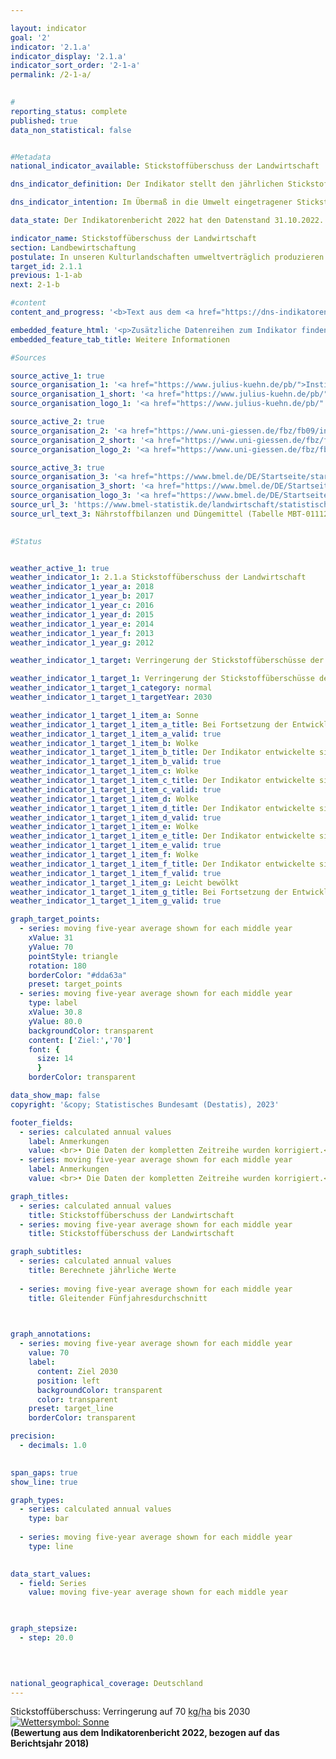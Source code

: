 ```yaml
---

layout: indicator    
goal: '2'    
indicator: '2.1.a'    
indicator_display: '2.1.a'    
indicator_sort_order: '2-1-a'    
permalink: /2-1-a/    
    

#
reporting_status: complete    
published: true    
data_non_statistical: false    


#Metadata    
national_indicator_available: Stickstoffüberschuss der Landwirtschaft    

dns_indicator_definition: Der Indikator stellt den jährlichen Stickstoffüberschuss für den Sektor Landwirtschaft, berechnet als Stickstoffzufuhr abzüglich Abfuhr von Stickstoff, in Kilogramm (<abbr title="Kilogramm" tabindex="0">kg</abbr>) je Hektar (<abbr title="Hektar" tabindex="0">ha</abbr>) und Jahr landwirtschaftlich genutzter Fläche dar.    

dns_indicator_intention: Im Übermaß in die Umwelt eingetragener Stickstoff führt zur Belastung von Grund- und Oberflächenwasser, zur Überversorgung von Binnengewässern, Meeren und Landökosystemen mit Nährstoffen (Eutrophierung), zur Entstehung von Treibhausgasen und versauernden Luftschadstoffen mit negativen Folgen für Klima, Artenvielfalt und Landschaftsqualität. Für den Zeitraum 2028&nbsp;bis 2032&nbsp;soll im Mittel eine Verringerung der Stickstoffüberschüsse der Gesamtbilanz für Deutschland auf 70&nbsp;Kilogramm je Hektar landwirtschaftlich genutzter Fläche pro Jahr erreicht werden.    

data_state: Der Indikatorenbericht 2022 hat den Datenstand 31.10.2022. Die Daten auf dieser Plattform werden regelmäßig aktualisiert, sodass online aktuellere Daten verfügbar sein können als im <a href="https://dns-indikatoren.de/publications_reports/">Indikatorenbericht 2022</a> veröffentlicht.    

indicator_name: Stickstoffüberschuss der Landwirtschaft    
section: Landbewirtschaftung    
postulate: In unseren Kulturlandschaften umweltverträglich produzieren    
target_id: 2.1.1    
previous: 1-1-ab    
next: 2-1-b    

#content     
content_and_progress: '<b>Text aus dem <a href="https://dns-indikatoren.de/publications_reports/">Indikatorenbericht 2022&nbsp;</a></b><br><br>Bei der Berechnung des Indikators werden Stickstoffzufuhren durch Düngemittel, aus biologischer Stickstofffixierung, durch atmosphärische Einträge, durch Saat- und Pflanzgut sowie durch Futtermittel berücksichtigt. Die Stickstoffabfuhr erfolgt über pflanzliche und tierische Marktprodukte. Der überschüssige Stickstoff kann in gasförmiger Form in die Atmosphäre entweichen, sich im Boden anreichern oder in Richtung Grundwasser verlagern. Dadurch kann es letztendlich auch zu einem Stickstoffeintrag in Flüsse oder andere Ökosysteme kommen. Der Stickstoffüberschuss der Landwirtschaft beeinflusst hierdurch direkt die Entwicklung der Indikatoren <a href="https://dns-indikatoren.de/6-1-b">6.1.b</a> „Nitrat im Grundwasser“, <a href="https://dns-indikatoren.de/14-1-a">14.1.a</a> „Stickstoffeintrag über die Zuflüsse in Nord- und Ostsee“ und <a href="https://dns-indikatoren.de/15-2">15.2</a>&nbsp;„Eutrophierung der Ökosysteme“. Bei dem Indikator <a href="https://dns-indikatoren.de/3-2-a">3.2.a</a> „Emissionen von Luftschadstoffen“ hat der Eintrag von Stickstoff aus der Landwirtschaft in die Atmosphäre Auswirkungen auf die Entstehung von Stickstoffdioxiden und Ammoniak.<br><br>Der Indikator wird vom Institut für Pflanzenbau und Bodenkunde des Julius Kühn-Instituts und dem Institut für Landschaftsökologie und Ressourcenmanagement der Universität Gießen berechnet. Im Jahr 2020&nbsp;waren Düngemittel mit 51,1&nbsp;% (86&nbsp;Kilogramm Stickstoff je Hektar) die wichtigste Komponente der Stickstoffzufuhr in der Gesamtbilanz. Daneben trugen Futtermittel mit 36,9&nbsp;% (62&nbsp;<abbr title="Kilogramm pro Hektar" tabindex="0">kg/ha</abbr>), die biologische Stickstofffixierung mit 8,2&nbsp;% (14&nbsp;<abbr title="Kilogramm pro Hektar" tabindex="0">kg/ha</abbr>) und die außerlandwirtschaftlichen Emissionen mit 1,9&nbsp;% (3&nbsp;<abbr title="Kilogramm pro Hektar" tabindex="0">kg/ha</abbr>) substantiell zur Stickstoffzufuhr bei.<br><br>Die Berechnung des Indikators basiert auf dem gleitenden Fünfjahresdurchschnitt, bei dem der Mittelwert aus Werten von fünf Berichtsjahren gebildet wird. Der gleitende Fünfjahresdurchschnitt gibt jeweils den Wert für das mittlere der fünf Berichtsjahre an. Hierdurch werden witterungs- und marktabhängige jährliche Schwankungen geglättet, die nicht von den landwirtschaftlichen Betrieben beeinflusst werden können. Der Indikator trifft keine Aussage zur regionalen Verteilung der Stickstoffüberschüsse.<br><br>Der gleitende Fünfjahresdurchschnitt des Stickstoffsaldos sank im Zeitraum von 1992&nbsp;bis 2018&nbsp;um 25,4&nbsp;% (von 116,6&nbsp;auf 87,0&nbsp;Kilogramm je Hektar und Jahr). Dabei sank der Stickstoffüberschuss zu Beginn der Zeitreihe bis zum Jahr 2010. Gründe hierfür waren vor allem der reduzierte Düngemitteleinsatz und abnehmende Tierbestände in den neuen Bundesländern.<br><br>Bis zum Jahr 2015&nbsp;stagnierten die Stickstoffüberschüsse. In diesem Zeitraum war ein leichter Rückgang beim Einsatz mineralischer Düngemittel und höheren Erntemengen aufgrund des technischen Fortschritts in der Pflanzenproduktion und &#8209;züchtung (effizientere Stickstoffdüngung, Sortenspektrum) zu verzeichnen. Gleichzeitig wurde der Anbauumfang ertragsstarker Kulturarten (Mais, Weizen) ausgeweitet, sowie die Futterverwertung bei den Nutztieren verbessert.<br><br>Seit dem Jahr 2015&nbsp;hat sich der Stickstoffüberschuss wieder nach unten bewegt und sank zuletzt deutlich um 4,9&nbsp;% im Jahr 2018. Inwieweit dieser positive Trend neben den extremen agrarklimatischen Bedingungen (Dürre 2018&nbsp;bis 2020) auch der novellierten Düngeverordnung 2017&nbsp;zugerechnet werden kann, ist derzeit noch unklar. Nur wenn sich der aktuelle Trend weiter verfestigt, welches sich in den nächsten Jahren zeigen wird, kann das Ziel einer Verringerung auf 70&nbsp;Kilogramm je Hektar erreicht werden.'    

embedded_feature_html: '<p>Zusätzliche Datenreihen zum Indikator finden Sie <a href="https://dns-indikatoren.de/public/AddInfos/de/2_1_a.pdf" target="_blank" >hier</a>.</p><br><small>Hinweis: PDF-Dokumente können Sie sich (je nach Browsereinstellung) direkt in Ihrem Browser anzeigen lassen oder Sie laden das PDF-Dokument herunter und öffnen es mit einem PDF-Reader Ihrer Wahl. Eine Anleitung wie Sie für ausgewählte Browser die entsprechende Einstellung ändern können, finden Sie <a href="https://dns-indikatoren.de/guidance/">hier</a>.</small>'
embedded_feature_tab_title: Weitere Informationen    

#Sources    

source_active_1: true
source_organisation_1: '<a href="https://www.julius-kuehn.de/pb/">Institut für Pflanzenbau und Bodenkunde des Julius Kühn-Institut</a>'
source_organisation_1_short: '<a href="https://www.julius-kuehn.de/pb/" target="_blank">Institut für Pflanzenbau und Bodenkunde des Julius Kühn-Institut</a>'
source_organisation_logo_1: '<a href="https://www.julius-kuehn.de/pb/" target="_blank"><img src="https://dns-indikatoren.de/public/OrgImgDe/jki.png" alt="Institut für Pflanzenbau und Bodenkunde des Julius Kühn-Institut" title=" Klicken Sie hier um zur Homepage der Organisation Institut für Pflanzenbau und Bodenkunde des Julius Kühn-Institut zu gelangen." style="height:60px; width:148px; border: transparent"/></a>'

source_active_2: true
source_organisation_2: '<a href="https://www.uni-giessen.de/fbz/fb09/institute/ilr">Institut für Landschaftsökologie und Ressourcenmanagement der Justus-Liebig-Universität Gießen</a>'
source_organisation_2_short: '<a href="https://www.uni-giessen.de/fbz/fb09/institute/ilr" target="_blank">Institut für Landschaftsökologie und Ressourcenmanagement der Justus-Liebig-Universität Gießen</a>'
source_organisation_logo_2: '<a href="https://www.uni-giessen.de/fbz/fb09/institute/ilr" target="_blank"><img src="https://dns-indikatoren.de/public/OrgImgDe/ug.png" alt="Institut für Landschaftsökologie und Ressourcenmanagement der Justus-Liebig-Universität Gießen" title=" Klicken Sie hier um zur Homepage der Organisation Institut für Landschaftsökologie und Ressourcenmanagement der Justus-Liebig-Universität Gießen zu gelangen." style="height:60px; width:148px; border: transparent"/></a>'

source_active_3: true
source_organisation_3: '<a href="https://www.bmel.de/DE/Startseite/startseite_node.html">Bundesministerium für Ernährung und Landwirtschaft</a>'
source_organisation_3_short: '<a href="https://www.bmel.de/DE/Startseite/startseite_node.html" target="_blank">Bundesministerium für Ernährung und Landwirtschaft</a>'
source_organisation_logo_3: '<a href="https://www.bmel.de/DE/Startseite/startseite_node.html" target="_blank"><img src="https://dns-indikatoren.de/public/OrgImgDe/bmel.png" alt="Bundesministerium für Ernährung und Landwirtschaft" title=" Klicken Sie hier um zur Homepage der Organisation Bundesministerium für Ernährung und Landwirtschaft zu gelangen." style="height:60px; width:148px; border: transparent"/></a>'
source_url_3: 'https://www.bmel-statistik.de/landwirtschaft/statistischer-monatsbericht-des-bmel-kapitel-a-landwirtschaft/'
source_url_text_3: Nährstoffbilanzen und Düngemittel (Tabelle MBT-0111260-0000)
    

#Status    


weather_active_1: true
weather_indicator_1: 2.1.a Stickstoffüberschuss der Landwirtschaft
weather_indicator_1_year_a: 2018
weather_indicator_1_year_b: 2017
weather_indicator_1_year_c: 2016
weather_indicator_1_year_d: 2015
weather_indicator_1_year_e: 2014
weather_indicator_1_year_f: 2013
weather_indicator_1_year_g: 2012

weather_indicator_1_target: Verringerung der Stickstoffüberschüsse der Gesamtbilanz für Deutschland auf 70&nbsp;Kilogramm je Hektar landwirtschaftlich genutzter Fläche im Jahresmittel 2028-2032

weather_indicator_1_target_1: Verringerung der Stickstoffüberschüsse der Gesamtbilanz für Deutschland auf 70&nbsp;Kilogramm je Hektar landwirtschaftlich genutzter Fläche im Jahresmittel 2028-2032
weather_indicator_1_target_1_category: normal
weather_indicator_1_target_1_targetYear: 2030

weather_indicator_1_target_1_item_a: Sonne
weather_indicator_1_target_1_item_a_title: Bei Fortsetzung der Entwicklung aus 2018 wäre der Zielwert erreicht oder um weniger als 5&nbsp;% der Differenz zwischen Zielwert und dem Wert aus 2018 verfehlt worden.
weather_indicator_1_target_1_item_a_valid: true
weather_indicator_1_target_1_item_b: Wolke
weather_indicator_1_target_1_item_b_title: Der Indikator entwickelte sich in 2017 zwar in die gewünschte Richtung auf das Ziel zu, bei Fortsetzung der Entwicklung wäre das Ziel im Zieljahr aber um mehr als 20 % der Differenz zwischen Zielwert und dem Wert aus 2017 verfehlt worden.
weather_indicator_1_target_1_item_b_valid: true
weather_indicator_1_target_1_item_c: Wolke
weather_indicator_1_target_1_item_c_title: Der Indikator entwickelte sich in 2016 zwar in die gewünschte Richtung auf das Ziel zu, bei Fortsetzung der Entwicklung wäre das Ziel im Zieljahr aber um mehr als 20 % der Differenz zwischen Zielwert und dem Wert aus 2016 verfehlt worden.
weather_indicator_1_target_1_item_c_valid: true
weather_indicator_1_target_1_item_d: Wolke
weather_indicator_1_target_1_item_d_title: Der Indikator entwickelte sich in 2015 zwar in die gewünschte Richtung auf das Ziel zu, bei Fortsetzung der Entwicklung wäre das Ziel im Zieljahr aber um mehr als 20 % der Differenz zwischen Zielwert und dem Wert aus 2015 verfehlt worden.
weather_indicator_1_target_1_item_d_valid: true
weather_indicator_1_target_1_item_e: Wolke
weather_indicator_1_target_1_item_e_title: Der Indikator entwickelte sich in 2014 zwar in die gewünschte Richtung auf das Ziel zu, bei Fortsetzung der Entwicklung wäre das Ziel im Zieljahr aber um mehr als 20 % der Differenz zwischen Zielwert und dem Wert aus 2014 verfehlt worden.
weather_indicator_1_target_1_item_e_valid: true
weather_indicator_1_target_1_item_f: Wolke
weather_indicator_1_target_1_item_f_title: Der Indikator entwickelte sich in 2013 zwar in die gewünschte Richtung auf das Ziel zu, bei Fortsetzung der Entwicklung wäre das Ziel im Zieljahr aber um mehr als 20 % der Differenz zwischen Zielwert und dem Wert aus 2013 verfehlt worden.
weather_indicator_1_target_1_item_f_valid: true
weather_indicator_1_target_1_item_g: Leicht bewölkt
weather_indicator_1_target_1_item_g_title: Bei Fortsetzung der Entwicklung von 2012 wäre das Ziel um mindestens 5&nbsp;%, aber maximal um 20&nbsp;% der Differenz zwischen Zielwert und dem Wert aus 2012 verfehlt worden.
weather_indicator_1_target_1_item_g_valid: true    

graph_target_points:
  - series: moving five-year average shown for each middle year
    xValue: 31
    yValue: 70
    pointStyle: triangle
    rotation: 180
    borderColor: "#dda63a"
    preset: target_points
  - series: moving five-year average shown for each middle year
    type: label
    xValue: 30.8
    yValue: 80.0
    backgroundColor: transparent
    content: ['Ziel:','70']
    font: {
      size: 14
      }
    borderColor: transparent    

data_show_map: false    
copyright: '&copy; Statistisches Bundesamt (Destatis), 2023'    

footer_fields:
  - series: calculated annual values
    label: Anmerkungen
    value: <br>• Die Daten der kompletten Zeitreihe wurden korrigiert.<br>• 1990&nbsp;zum Teil unsichere Datenbasis.<br>• 2020&nbsp;vorläufige Daten.
  - series: moving five-year average shown for each middle year
    label: Anmerkungen
    value: <br>• Die Daten der kompletten Zeitreihe wurden korrigiert.<br>• 1992&nbsp;zum Teil unsichere Datenbasis.<br>• 2018&nbsp;vorläufige Daten.    

graph_titles: 
  - series: calculated annual values
    title: Stickstoffüberschuss der Landwirtschaft
  - series: moving five-year average shown for each middle year
    title: Stickstoffüberschuss der Landwirtschaft    

graph_subtitles: 
  - series: calculated annual values
    title: Berechnete jährliche Werte
    
  - series: moving five-year average shown for each middle year
    title: Gleitender Fünfjahresdurchschnitt
        


graph_annotations:
  - series: moving five-year average shown for each middle year
    value: 70
    label:
      content: Ziel 2030
      position: left
      backgroundColor: transparent
      color: transparent
    preset: target_line
    borderColor: transparent    

precision: 
  - decimals: 1.0
        

span_gaps: true    
show_line: true    

graph_types: 
  - series: calculated annual values
    type: bar
    
  - series: moving five-year average shown for each middle year
    type: line
        

data_start_values: 
  - field: Series
    value: moving five-year average shown for each middle year    

    

graph_stepsize: 
  - step: 20.0
        

            

national_geographical_coverage: Deutschland        
---
```



<div>
  <div class="my-header">
    <label class="default">Stickstoffüberschuss: Verringerung auf 70&nbsp;<abbr title="Kilogramm pro Hektar" tabindex="0">kg/ha</abbr> bis 2030
      <a href="https://dns-indikatoren.de/status"><img src="https://g205sdgs.github.io/sdg-indicators/public/Wettersymbole/Sonne.png" title="Bei Fortsetzung der Entwicklung aus 2018 wäre der Zielwert erreicht oder um weniger als 5&nbsp;% der Differenz zwischen Zielwert und dem Wert aus 2018 verfehlt worden." alt="Wettersymbol: Sonne"/>
      </a>
    </label>
  </div>
</div>
<div class="my-header-note">
  <label class="default"><b>(Bewertung aus dem Indikatorenbericht 2022, bezogen auf das Berichtsjahr 2018)
  </b></label>
</div>